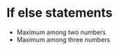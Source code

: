 <h1>If else statements</h1>

<ul>
  <li>Maximum among two numbers</li>
  <li>Maximum among three numbers</li>
</ul>
